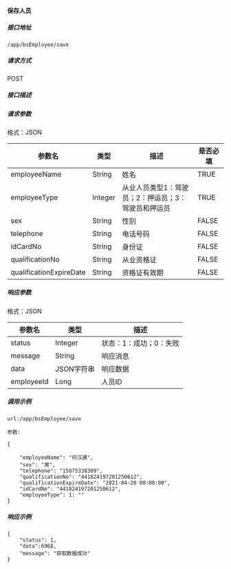 #### 保存人员

##### 接口地址

```
/app/bsEmployee/save
```

##### 请求方式

POST

##### 接口描述

##### 请求参数

格式：JSON

| 参数名 | 类型 | 描述 | 是否必填 |
| --- | --- | --- | --- |
| employeeName| String | 姓名 | TRUE|
| employeeType| Integer | 从业人员类型1：驾驶员；2：押运员；3：驾驶员和押运员 | TRUE|
| sex| String | 性别 | FALSE |
| telephone| String | 电话号码 | FALSE |
| idCardNo| String | 身份证| FALSE |
| qualificationNo| String | 从业资格证 | FALSE |
| qualificationExpireDate| String | 资格证有效期 | FALSE |

##### 响应参数

格式：JSON

| 参数名 | 类型 | 描述 |
| --- | --- | --- |
| status| Integer | 状态：1：成功；0：失败 |
| message| String | 响应消息 |
| data| JSON字符串| 响应数据 |
| employeeId| Long| 人员ID |
##### 调用示例

```
url:/app/bsEmployee/save

参数:

{      
    
    "employeeName": "何汉通",
    "sex": "男",
    "telephone": "15875338309",
    "qualificationNo": "441824197201250612",
    "qualificationExpireDate": "2021-04-20 00:00:00",       
    "idCardNo": "441824197201250612",      
    "employeeType": 1: ""
}
```



##### 响应示例

```
{
    "status": 1,
    "data":6968,
    "message": "获取数据成功"
}
```

